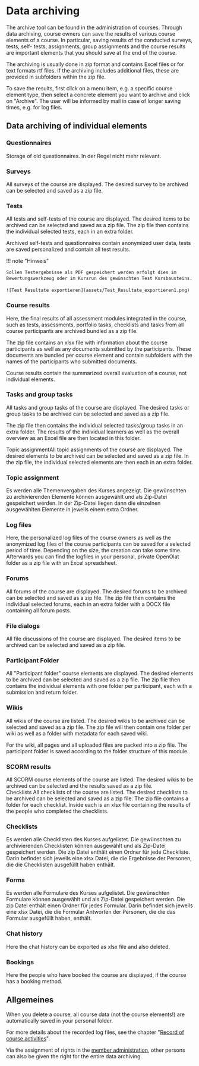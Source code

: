 # Data archiving

The archive tool can be found in the administration of courses. Through data
archiving, course owners can save the results of various course elements of a
course. In particular, saving results of the conducted surveys, tests, self-
tests, assignments, group assignments and the course results are important
elements that you should save at the end of the course.

The archiving is usually done in zip format and contains Excel files or for
text formats rtf files. If the archiving includes additional files, these are
provided in subfolders within the zip file.

To save the results, first click on a menu item, e.g. a specific course
element type, then select a concrete element you want to archive and click on
"Archive". The user will be informed by mail in case of longer saving times,
e.g. for log files.

## Data archiving of individual elements

### Questionnaires

Storage of old questionnaires. In der Regel nicht mehr relevant. 

### Surveys

 All surveys of the course are displayed. The desired survey to be archived
can be selected and saved as a zip file.  

### Tests

All tests and self-tests of the course are displayed. The desired items to be
archived can be selected and saved as a zip file. The zip file then contains
the individual selected tests, each in an extra folder.

Archived self-tests and questionnaires contain anonymized user data, tests are
saved personalized and contain all test results. 


!!! note "Hinweis"

    Sollen Testergebnisse als PDF gespeichert werden erfolgt dies im Bewertungswerkzeug oder im Kursrun des gewünschten Test Kursbausteins.

    ![Test Resultate exportieren](assets/Test_Resultate_exportieren1.png)

  
### Course results

Here, the final results of all assessment modules integrated in the course,
such as tests, assessments, portfolio tasks, checklists and tasks from all
course participants are archived bundled as a zip file.

The zip file contains an xlsx file with information about the course
participants as well as any documents submitted by the participants. These
documents are bundled per course element and contain subfolders with the names
of the participants who submitted documents.

Course results contain the summarized overall evaluation of a course, not
individual elements.  
  
### Tasks and group tasks

All tasks and group tasks of the course are displayed. The desired tasks or
group tasks to be archived can be selected and saved as a zip file.

The zip file then contains the individual selected tasks/group tasks in an
extra folder. The results of the individual learners as well as the overall
overview as an Excel file are then located in this folder.  
  
Topic assignmentAll topic assignments of the course are displayed. The
desired elements to be archived can be selected and saved as a zip file. In
the zip file, the individual selected elements are then each in an extra
folder.  

### Topic assignment

Es werden alle Themenvergaben des Kurses angezeigt. Die gewünschten zu
archivierenden Elemente können ausgewählt und als Zip-Datei gespeichert
werden. In der Zip-Datei liegen dann die einzelnen ausgewählten Elemente in
jeweils einem extra Ordner.

### Log files

Here, the personalized log files of the course owners as well as
the anonymized log files of the course participants can be saved for a
selected period of time. Depending on the size, the creation can take some
time. Afterwards you can find the logfiles in your personal, private OpenOlat
folder as a zip file with an Excel spreadsheet.  

### Forums

All forums of the course are displayed. The desired forums to be
archived can be selected and saved as a zip file. The zip file then contains
the individual selected forums, each in an extra folder with a DOCX file
containing all forum posts.  

### File dialogs  

All file discussions of the course are displayed. The desired
items to be archived can be selected and saved as a zip file.  

### Participant Folder

All "Participant folder" course elements are displayed.
The desired elements to be archived can be selected and saved as a zip file.
The zip file then contains the individual elements with one folder per
participant, each with a submission and return folder.  

### Wikis

All wikis of the course are listed. The desired wikis to be archived can be
selected and saved as a zip file. The zip file will then contain one folder
per wiki as well as a folder with metadata for each saved wiki.

For the wiki, all pages and all uploaded files are packed into a zip file. The
participant folder is saved according to the folder structure of this module.  
  
### SCORM results

All SCORM course elements of the course are listed. The desired
wikis to be archived can be selected and the results saved as a zip file.  
Checklists  All checklists of the course are listed. The desired checklists to
be archived can be selected and saved as a zip file. The zip file contains a
folder for each checklist. Inside each is an xlsx file containing the results
of the people who completed the checklists.

### Checklists

Es werden alle Checklisten des Kurses aufgelistet. Die gewünschten zu
archivierenden Checklisten können ausgewählt und als Zip-Datei gespeichert
werden. Die zip Datei enthält einen Ordner für jede Checkliste. Darin befindet
sich jeweils eine xlsx Datei, die die Ergebnisse der Personen, die die
Checklisten ausgefüllt haben enthält.

### Forms

Es werden alle Formulare des Kurses aufgelistet. Die gewünschten Formulare können ausgewählt und als Zip-Datei gespeichert
werden. Die zip Datei enthält einen Ordner für jedes Formular. Darin befindet
sich jeweils eine xlsx Datei, die die Formular Antworten der Personen, die die
das Formular ausgefüllt haben, enthält.

### Chat history

Here the chat history can be exported as xlsx file and also
deleted.

### Bookings

Here the people who have booked the course are displayed, if the course has a booking method.  

## Allgemeines
  
When you delete a course, all course data (not the course elements!) are
automatically saved in your personal folder.

For more details about the recorded log files, see the chapter "[Record of course activities](Record_of_Course_Activities.md)".

Via the assignment of rights in the [member administration](Members_management.md), other persons can also be given the right for the entire data archiving.
